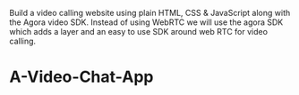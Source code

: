 Build a video calling website using plain HTML, CSS & JavaScript along with the Agora video SDK. Instead of using WebRTC we will use the agora SDK which adds a layer and an easy to use SDK around web RTC for video calling.
# A-Video-Chat-App
